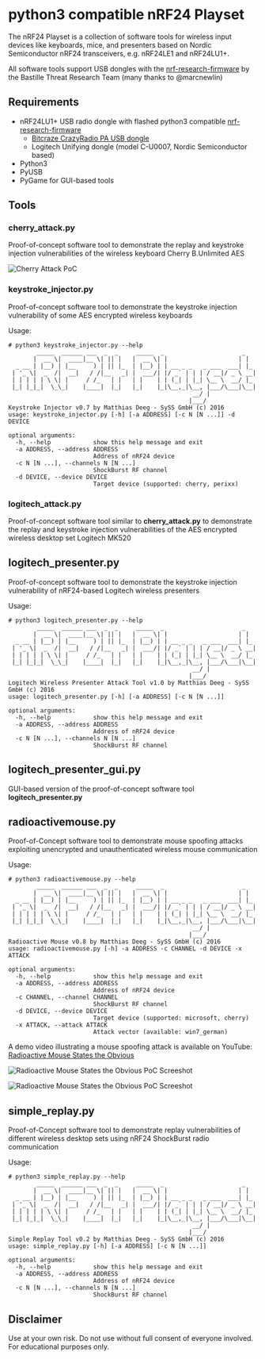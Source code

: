 # python3 compatible nRF24 Playset

The nRF24 Playset is a collection of software tools for wireless input
devices like keyboards, mice, and presenters based on Nordic Semiconductor 
nRF24 transceivers, e.g. nRF24LE1 and nRF24LU1+.

All software tools support USB dongles with the
[nrf-research-firmware](https://github.com/BastilleResearch/nrf-research-firmware)
by the Bastille Threat Research Team (many thanks to @marcnewlin)
 

## Requirements

- nRF24LU1+ USB radio dongle with flashed python3 compatible [nrf-research-firmware](https://github.com/Einstein2150/nrf-research-firmware) 
	* [Bitcraze CrazyRadio PA USB dongle](https://www.bitcraze.io/crazyradio-pa/)
	* Logitech Unifying dongle (model C-U0007, Nordic Semiconductor based)
- Python3
- PyUSB
- PyGame for GUI-based tools


## Tools


### cherry_attack.py

Proof-of-concept software tool to demonstrate the replay and keystroke injection
vulnerabilities of the wireless keyboard Cherry B.Unlimited AES

![Cherry Attack PoC](https://github.com/SySS-Research/nrf24-playset/blob/master/images/cherry_attack_poc.png)


### keystroke_injector.py

Proof-of-concept software tool to demonstrate the keystroke injection
vulnerability of some AES encrypted wireless keyboards

Usage:

```
# python3 keystroke_injector.py --help
        _____  ______ ___  _  _     _____  _                      _  
       |  __ \|  ____|__ \| || |   |  __ \| |                    | |     
  _ __ | |__) | |__     ) | || |_  | |__) | | __ _ _   _ ___  ___| |_       
 | '_ \|  _  /|  __|   / /|__   _| |  ___/| |/ _` | | | / __|/ _ \ __|    
 | | | | | \ \| |     / /_   | |   | |    | | (_| | |_| \__ \  __/ |_   
 |_| |_|_|  \_\_|    |____|  |_|   |_|    |_|\__,_|\__, |___/\___|\__|
                                                    __/ |             
                                                   |___/              
Keystroke Injector v0.7 by Matthias Deeg - SySS GmbH (c) 2016
usage: keystroke_injector.py [-h] [-a ADDRESS] [-c N [N ...]] -d DEVICE

optional arguments:
  -h, --help            show this help message and exit
  -a ADDRESS, --address ADDRESS
                        Address of nRF24 device
  -c N [N ...], --channels N [N ...]
                        ShockBurst RF channel
  -d DEVICE, --device DEVICE
                        Target device (supported: cherry, perixx)

```

### logitech_attack.py

Proof-of-concept software tool similar to **cherry_attack.py** to demonstrate
the replay and keystroke injection vulnerabilities of the AES encrypted
wireless desktop set Logitech MK520


## logitech_presenter.py

Proof-of-concept software tool to demonstrate the keystroke injection
vulnerability of nRF24-based Logitech wireless presenters

Usage:

```
# python3 logitech_presenter.py --help
        _____  ______ ___  _  _     _____  _                      _  
       |  __ \|  ____|__ \| || |   |  __ \| |                    | |     
  _ __ | |__) | |__     ) | || |_  | |__) | | __ _ _   _ ___  ___| |_       
 | '_ \|  _  /|  __|   / /|__   _| |  ___/| |/ _` | | | / __|/ _ \ __|    
 | | | | | \ \| |     / /_   | |   | |    | | (_| | |_| \__ \  __/ |_   
 |_| |_|_|  \_\_|    |____|  |_|   |_|    |_|\__,_|\__, |___/\___|\__|
                                                    __/ |             
                                                   |___/              
Logitech Wireless Presenter Attack Tool v1.0 by Matthias Deeg - SySS GmbH (c) 2016
usage: logitech_presenter.py [-h] [-a ADDRESS] [-c N [N ...]]

optional arguments:
  -h, --help            show this help message and exit
  -a ADDRESS, --address ADDRESS
                        Address of nRF24 device
  -c N [N ...], --channels N [N ...]
                        ShockBurst RF channel

```

## logitech_presenter_gui.py

GUI-based version of the proof-of-concept software tool **logitech_presenter.py**


## radioactivemouse.py

Proof-of-Concept software tool to demonstrate mouse spoofing attacks exploiting
unencrypted and unauthenticated wireless mouse communication

Usage:

```
# python3 radioactivemouse.py --help
        _____  ______ ___  _  _     _____  _                      _  
       |  __ \|  ____|__ \| || |   |  __ \| |                    | |     
  _ __ | |__) | |__     ) | || |_  | |__) | | __ _ _   _ ___  ___| |_       
 | '_ \|  _  /|  __|   / /|__   _| |  ___/| |/ _` | | | / __|/ _ \ __|    
 | | | | | \ \| |     / /_   | |   | |    | | (_| | |_| \__ \  __/ |_   
 |_| |_|_|  \_\_|    |____|  |_|   |_|    |_|\__,_|\__, |___/\___|\__|
                                                    __/ |             
                                                   |___/              
Radioactive Mouse v0.8 by Matthias Deeg - SySS GmbH (c) 2016
usage: radioactivemouse.py [-h] -a ADDRESS -c CHANNEL -d DEVICE -x ATTACK

optional arguments:
  -h, --help            show this help message and exit
  -a ADDRESS, --address ADDRESS
                        Address of nRF24 device
  -c CHANNEL, --channel CHANNEL
                        ShockBurst RF channel
  -d DEVICE, --device DEVICE
                        Target device (supported: microsoft, cherry)
  -x ATTACK, --attack ATTACK
                        Attack vector (available: win7_german)

```

A demo video illustrating a mouse spoofing attack is available on YouTube:
[Radioactive Mouse States the Obvious](https://www.youtube.com/watch?v=PkR8EODee44)

![Radioactive Mouse States the Obvious PoC Screeshot](https://github.com/SySS-Research/nrf24-playset/blob/master/images/radioactive_mouse_poc1.png)

![Radioactive Mouse States the Obvious PoC Screeshot](https://github.com/SySS-Research/nrf24-playset/blob/master/images/radioactive_mouse_poc2.png)


## simple_replay.py

Proof-of-Concept software tool to demonstrate replay vulnerabilities of
different wireless desktop sets using nRF24 ShockBurst radio communication

Usage:

```
# python3 simple_replay.py --help
        _____  ______ ___  _  _     _____  _                      _  
       |  __ \|  ____|__ \| || |   |  __ \| |                    | |     
  _ __ | |__) | |__     ) | || |_  | |__) | | __ _ _   _ ___  ___| |_       
 | '_ \|  _  /|  __|   / /|__   _| |  ___/| |/ _` | | | / __|/ _ \ __|    
 | | | | | \ \| |     / /_   | |   | |    | | (_| | |_| \__ \  __/ |_   
 |_| |_|_|  \_\_|    |____|  |_|   |_|    |_|\__,_|\__, |___/\___|\__|
                                                    __/ |             
                                                   |___/              
Simple Replay Tool v0.2 by Matthias Deeg - SySS GmbH (c) 2016
usage: simple_replay.py [-h] [-a ADDRESS] [-c N [N ...]]

optional arguments:
  -h, --help            show this help message and exit
  -a ADDRESS, --address ADDRESS
                        Address of nRF24 device
  -c N [N ...], --channels N [N ...]
                        ShockBurst RF channel

```

## Disclaimer

Use at your own risk. Do not use without full consent of everyone involved.
For educational purposes only.
